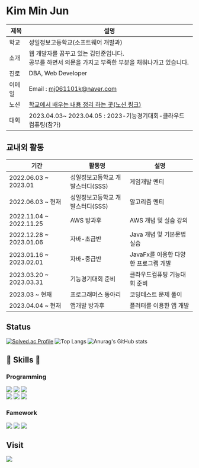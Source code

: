 <h1>
  Kim Min Jun
</h1>

| 제목  | 설명 |
| ---- | ---- |
| 학교 | 성일정보고등학교(소프트웨어 개발과) |
| 소개 | 웹 개발자를 꿈꾸고 있는 김민준입니다. <br> 공부를 하면서 의문을 가지고 부족한 부분을 채워나가고 있습니다. |
| 진로 | DBA, Web Developer |
| 이메일 | Email : mj061101k@naver.com |
| 노션 | [학교에서 배우는 내용 정리 하는 곳(노션 링크)](https://minjun11.notion.site/096a00f2557e4a7a86507f7997c8af8b?pvs=4) |
| 대회 | 2023.04.03~ 2023.04.05 : 2023-기능경기대회-클라우드 컴퓨팅(참가) |

## 교내외 활동
| 기간 | 활동명 | 설명 |
| ---- | ---- | ----- |
| 2022.06.03 ~ 2023.01 | 성일정보고등학교 개발스터디(SSS) | 게임개발 멘티 |
| 2022.06.03 ~ 현재 | 성일정보고등학교 개발스터디(SSS) | 알고리즘 멘티 |
| 2022.11.04 ~ 2022.11.25 | AWS 방과후 | AWS 개념 및 실습 강의 |
| 2022.12.28 ~ 2023.01.06 | 자바-초급반 | Java 개념 및 기본문법 실습|
| 2023.01.16 ~ 2023.02.01 | 자바-중급반 | JavaFx를 이용한 다양한 프로그램 개발 |
| 2023.03.20 ~ 2023.03.31 | 기능경기대회 준비 | 클라우드컴퓨팅 기능대회 준비 |
| 2023.03 ~ 현재 | 프로그래머스 동아리 | 코딩테스트 문제 풀이 |
| 2023.04.04 ~ 현재 | 앱개발 방과후 | 플러터를 이용한 앱 개발 |

<div>
 
## Status
 
</div>


<div>
  
  [![Solved.ac Profile](http://mazassumnida.wtf/api/v2/generate_badge?boj=mj061101k)](https://solved.ac/mj061101k/) ![Top Langs](https://github-readme-stats.vercel.app/api/top-langs/?username=Qnd1101&layout=compact&theme=tokyonight) ![Anurag's GitHub stats](https://github-readme-stats.vercel.app/api?username=Qnd1101&show_icons=true&theme=tokyonight)
</div>

 
 <h2>
  🤤 Skills 🤤
</h2>

### Programming
<div>
    <img src="https://img.shields.io/badge/JAVA-007396?style=for-the-badge&logo=java&logoColor=white">
    <img src="https://img.shields.io/badge/oracle-F80000?style=for-the-badge&logo=oracle&logoColor=white"/>
    <img src="https://img.shields.io/badge/flutter-02569B?style=for-the-badge&logo=flutter&logoColor=white"/>
    <br>
    <img src="https://img.shields.io/badge/spring-6DB33F?style=for-the-badge&logo=spring&logoColor=white"> 
    <img src="https://img.shields.io/badge/python-3776AB?style=for-the-badge&logo=python&logoColor=white"/>
    <img src="https://img.shields.io/badge/HTML5-E34F26?style=for-the-badge&logo=python&logoColor=white"/>
</div>

### Famework
<div>
  <img src="https://img.shields.io/badge/Eclipse%20IDE-2C2255.svg?&style=for-the-badge&logo=Eclipse%20IDE&logoColor=white"/> 
  <img src="https://img.shields.io/badge/Visual%20Studio%20Code-007ACC.svg?&style=for-the-badge&logo=Visual%20Studio%20Code&logoColor=white"/>
  <img src="https://img.shields.io/badge/intellij%20idea-000000.svg?&style=for-the-badge&logo=intellijidea&logoColor=white"/>
</div>


## Visit
  
<div>
<a href="https://hits.seeyoufarm.com"><img src="https://hits.seeyoufarm.com/api/count/incr/badge.svg?url=https%3A%2F%2Fgithub.com%2FQnd1101%2Fhit-counter&count_bg=%2379C83D&title_bg=%23555555&icon=chupachups.svg&icon_color=%23E7E7E7&title=방문자&edge_flat=false"/></a>
</div>  

<!--
**Qnd1101/Qnd1101** is a ✨ _special_ ✨ repository because its `README.md` (this file) appears on your GitHub profile.

Here are some ideas to get you started:

- 🔭 I’m currently working on ...
- 🌱 I’m currently learning ...
- 👯 I’m looking to collaborate on ...
- 🤔 I’m looking for help with ...
- 💬 Ask me about ...
- 📫 How to reach me: ...
- 😄 Pronouns: ...
- ⚡ Fun fact: ...
-->
